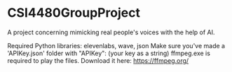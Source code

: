 # CSI4480GroupProject
A project concerning mimicking real people's voices with the help of AI.

Required Python libraries: elevenlabs, wave, json
Make sure you've made a 'APIKey.json' folder with "APIKey": (your key as a string)
ffmpeg.exe is required to play the files. Download it here: https://ffmpeg.org/
